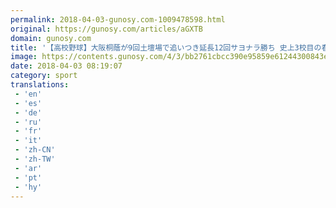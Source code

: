 ```yaml
---
permalink: 2018-04-03-gunosy.com-1009478598.html
original: https://gunosy.com/articles/aGXTB
domain: gunosy.com
title: '【高校野球】大阪桐蔭が9回土壇場で追いつき延長12回サヨナラ勝ち 史上3校目の春連覇にあと1勝（フルカウント） - グノシー'
image: https://contents.gunosy.com/4/3/bb2761cbcc390e95859e61244300843e_content.jpg
date: 2018-04-03 08:19:07
category: sport
translations: 
 - 'en'
 - 'es'
 - 'de'
 - 'ru'
 - 'fr'
 - 'it'
 - 'zh-CN'
 - 'zh-TW'
 - 'ar'
 - 'pt'
 - 'hy'
---
```


